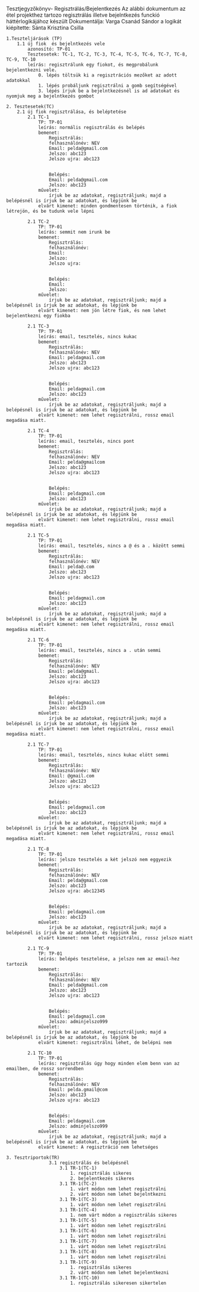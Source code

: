 Tesztjegyzőkönyv- Regisztrálás/Bejelentkezés
	Az alábbi dokumentum az étel projekthez tartozo regisztrálás illetve bejelntkezés funckió háttérlogikájához készült
	Dokumentálja: Varga Csanád Sándor
	a logikát kiépítette: Sánta Krisztina Csilla
	
	1.Teszteljárások (TP)
		1.1 új fiok  és bejelntkezés vele
			azonosító: TP-01
			Tesztesetek: TC-1, TC-2, TC-3, TC-4, TC-5, TC-6, TC-7, TC-8, TC-9, TC-10
			leírás: regisztrálunk egy fiokot, és megprobálunk bejelentkezni vele.
				0. lépés töltsük ki a regisztrációs mezőket az adott adatokkal
				1. lépés probáljunk regisztrálni a gomb segítségével
				3. lépés írjuk be a bejelntkezésnél is ad adatokat és nyomjuk meg a bejelntkezés gombot
				
	2. Tesztesetek(TC)
		2.1 új fiok regisztrálása, és beléptetése
			2.1 TC-1
				TP: TP-01
				leírás: normális regisztrálás és belépés
				bemenet:
					Regisztrálás:
					felhasználónév: NEV
					Email: pelda@gmail.com
					Jelszo: abc123
					Jelszo ujra: abc123
					
					
					Belépés:
					Email: pelda@gmail.com
					Jelszo: abc123					
				művelet:
					írjuk be az adatokat, regisztráljunk; majd a belépésnél is írjuk be az adatokat, és lépjünk be
				elvárt kimenet: minden gondmentesen történik, a fiok létrejön, és be tudunk vele lépni
			
			2.1 TC-2
				TP: TP-01
				leírás: semmit nem irunk be
				bemenet:
					Regisztrálás:
					felhasználónév: 
					Email: 
					Jelszo: 
					Jelszo ujra: 
					
					
					Belépés:
					Email: 
					Jelszo: 					
				művelet:
					írjuk be az adatokat, regisztráljunk; majd a belépésnél is írjuk be az adatokat, és lépjünk be
				elvárt kimenet: nem jön létre fiok, és nem lehet bejelentkezni egy fiokba
			
			2.1 TC-3
				TP: TP-01
				leírás: email, tesztelés, nincs kukac
				bemenet:
					Regisztrálás:
					felhasználónév: NEV
					Email: peldagmail.com
					Jelszo: abc123
					Jelszo ujra: abc123
					
					
					Belépés:
					Email: peldagmail.com
					Jelszo: abc123					
				művelet:
					írjuk be az adatokat, regisztráljunk; majd a belépésnél is írjuk be az adatokat, és lépjünk be
				elvárt kimenet: nem lehet regisztrálni, rossz email megadása miatt.
			
			2.1 TC-4
				TP: TP-01
				leírás: email, tesztelés, nincs pont
				bemenet:
					Regisztrálás:
					felhasználónév: NEV
					Email: pelda@gmailcom
					Jelszo: abc123
					Jelszo ujra: abc123
					
					
					Belépés:
					Email: peldagmail.com
					Jelszo: abc123					
				művelet:
					írjuk be az adatokat, regisztráljunk; majd a belépésnél is írjuk be az adatokat, és lépjünk be
				elvárt kimenet: nem lehet regisztrálni, rossz email megadása miatt.
			
			2.1 TC-5
				TP: TP-01
				leírás: email, tesztelés, nincs a @ és a . között semmi
				bemenet:
					Regisztrálás:
					felhasználónév: NEV
					Email: pelda@.com
					Jelszo: abc123
					Jelszo ujra: abc123
					
					
					Belépés:
					Email: peldagmail.com
					Jelszo: abc123					
				művelet:
					írjuk be az adatokat, regisztráljunk; majd a belépésnél is írjuk be az adatokat, és lépjünk be
				elvárt kimenet: nem lehet regisztrálni, rossz email megadása miatt.
			
			2.1 TC-6
				TP: TP-01
				leírás: email, tesztelés, nincs a . után semmi
				bemenet:
					Regisztrálás:
					felhasználónév: NEV
					Email: pelda@gmail.
					Jelszo: abc123
					Jelszo ujra: abc123
					
					
					Belépés:
					Email: peldagmail.com
					Jelszo: abc123					
				művelet:
					írjuk be az adatokat, regisztráljunk; majd a belépésnél is írjuk be az adatokat, és lépjünk be
				elvárt kimenet: nem lehet regisztrálni, rossz email megadása miatt.
			
			2.1 TC-7
				TP: TP-01
				leírás: email, tesztelés, nincs kukac elött semmi
				bemenet:
					Regisztrálás:
					felhasználónév: NEV
					Email: @gmail.com
					Jelszo: abc123
					Jelszo ujra: abc123
					
					
					Belépés:
					Email: peldagmail.com
					Jelszo: abc123					
				művelet:
					írjuk be az adatokat, regisztráljunk; majd a belépésnél is írjuk be az adatokat, és lépjünk be
				elvárt kimenet: nem lehet regisztrálni, rossz email megadása miatt.
				
			2.1 TC-8
				TP: TP-01
				leírás: jelszo tesztelés a két jelszó nem eggyezik
				bemenet:
					Regisztrálás:
					felhasználónév: NEV
					Email: pelda@gmail.com
					Jelszo: abc123
					Jelszo ujra: abc12345
					
					
					Belépés:
					Email: peldagmail.com
					Jelszo: abc123					
				művelet:
					írjuk be az adatokat, regisztráljunk; majd a belépésnél is írjuk be az adatokat, és lépjünk be
				elvárt kimenet: nem lehet regisztrálni, rossz jelszo miatt
			
			2.1 TC-9
				TP: TP-01
				leírás: belépés tesztelése, a jelszo nem az email-hez tartozik
				bemenet:
					Regisztrálás:
					felhasználónév: NEV
					Email: pelda@gmail.com
					Jelszo: abc123
					Jelszo ujra: abc123
					
					
					Belépés:
					Email: peldagmail.com
					Jelszo: adminjelszo999					
				művelet:
					írjuk be az adatokat, regisztráljunk; majd a belépésnél is írjuk be az adatokat, és lépjünk be
				elvárt kimenet: regisztrálni lehet, de belépni nem
				
			2.1 TC-10
				TP: TP-01
				leírás: regisztrálás úgy hogy minden elem benn van az emailben, de rossz sorrendben
				bemenet:
					Regisztrálás:
					felhasználónév: NEV
					Email: pelda.gmail@com
					Jelszo: abc123
					Jelszo ujra: abc123
					
					
					Belépés:
					Email: peldagmail.com
					Jelszo: adminjelszo999					
				művelet:
					írjuk be az adatokat, regisztráljunk; majd a belépésnél is írjuk be az adatokat, és lépjünk be
				elvárt kimenet: A regisztráció nem lehetséges
				
	3. Tesztriportok(TR)
					3.1 regisztrálás és belépésnél
						3.1 TR-1(TC-1)
							1. regisztrálás sikeres
							2. bejelentkezés sikeres
						3.1 TR-1(TC-2)
							1. várt módon nem lehet regisztrálni 
							2. várt módon nem lehet bejelntkezni 
						3.1 TR-1(TC-3)
							1. várt módon nem lehet regisztrálni 
						3.1 TR-1(TC-4)
							1. nem várt módon a regisztrálás sikeres
						3.1 TR-1(TC-5)
							1. várt módon nem lehet regisztrálni 
						3.1 TR-1(TC-6)
							1. várt módon nem lehet regisztrálni 
						3.1 TR-1(TC-7)
							1. várt módon nem lehet regisztrálni 
						3.1 TR-1(TC-8)
							1. várt módon nem lehet regisztrálni 
						3.1 TR-1(TC-9)
							1. regisztrálás sikeres
							2. várt módon nem lehet bejelentkezni
						3.1 TR-1(TC-10)
							1. regisztrálás sikeresen sikertelen
							
					
						
				
				
				
				